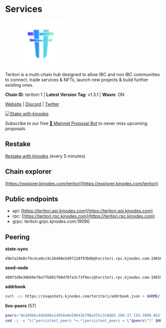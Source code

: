 # Services

<figure><img src="https://raw.githubusercontent.com/kj89/cosmos-images/main/logos/teritori.png" width="150" alt=""><figcaption></figcaption></figure>

Teritori is a multi-chain hub designed to allow IBC and non IBC communities  to connect, trade services & NFTs, launch new projects & build further existing ones.

**Chain ID**: teritori-1 | **Latest Version Tag**: v1.3.1 | **Wasm**: ON

[Website](https://teritori.com) | [Discord](https://discord.gg/teritori) | [Twitter](https://twitter.com/TeritoriNetwork)

[![Stake with kjnodes](https://i.ibb.co/cr44Q8j/button-stake-with-kjnodes.png)](https://restake.app/teritori/torivaloper184ln03hkpt75uhrrr26f66kvcqvf4yn4nc2xjm)

Subscribe to our free [🤖 Mainnet Proposal Bot](https://t.me/kjnodes_proposal_bot) to never miss upcoming proposals

## Restake

[Restake with kjnodes](https://restake.app/teritori/torivaloper184ln03hkpt75uhrrr26f66kvcqvf4yn4nc2xjm) (every 5 minutes)
## Chain explorer
[https://explorer.kjnodes.com/teritori](https://explorer.kjnodes.com/teritori)

## Public endpoints

* api: [https://teritori.api.kjnodes.com](https://teritori.api.kjnodes.com)
* rpc: [https://teritori.rpc.kjnodes.com](https://teritori.rpc.kjnodes.com)
* grpc: teritori.grpc.kjnodes.com:19090

## Peering

**state-sync**

```text
d9bfa29e0cf9c4ce0cc9c26d98e5d97228f93b0b@teritori.rpc.kjnodes.com:19656
```

**seed-node**

```text
400f3d9e30b69e78a7fb891f60d76fa3c73f0ecc@teritori.rpc.kjnodes.com:19659
```

**addrbook**
```bash
curl -Ls https://snapshots.kjnodes.com/teritori/addrbook.json > $HOME/.teritorid/config/addrbook.json
```

**live-peers** (57)
```bash
peers="0e189bbc6db606a14950a0e59641b798a255c3c8@65.109.37.154:3000,0b27217386756577e1eadf00c4169dc8f041e522@51.210.7.219:26656,17308ce7e097819743a01c0d30fedaa27e9f16a4@141.95.65.73:15956,35de81a10ed992e427e6eb1d0d9ec3622d0f37fe@193.70.47.90:15956,d40face481bc00a617d9a29c39be412a776e28c2@116.202.36.240:10656,669470aba9778ccccd07127115dcdc30e141d7ae@65.108.232.248:33656,6085c32b26fb1baa4b16b426f5d56f2fff81cfc7@135.181.165.246:26656,e3374c3d25a36f06662fa150043e5e6529d11570@88.198.32.17:31656,efe721a953196d8c5f2375b86dcd54285aec565c@51.158.231.48:26656,ebc272824924ea1a27ea3183dd0b9ba713494f83@95.214.52.139:27166,89757803f40da51678451735445ad40d5b15e059@134.65.192.221:26656,409c8a2b94d3835419127521347355ae47f07dd3@5.181.190.157:27656,63c28f10976800fd783930067d3d3a4eef358b28@173.215.85.171:20070,e726816f42831689eab9378d5d577f1d06d25716@176.9.188.21:26656,3950af34da35ce3ff8c50ff3c47a43f5dfc93947@195.3.220.154:19656,722b63e6c65628b929f22013dcbcde980210cb44@176.9.127.54:26656,e1b058e5cfa2b836ddaa496b10911da62dcf182e@138.201.8.248:26656,48980875839186e08e12ebf0d9a2803b45206833@65.109.92.241:38026,3bd3a20d7c8a26a20927289a7a6bffecf71de53e@51.81.155.97:10856,15e7d5ef19a373da5ca7aebbe3b57203f21e0a07@198.244.179.127:26656,2b4f46e601fb4ede2a0c98976337e3afdaa50dac@65.108.238.102:15956,2aab2f1c2c9b2a74c05ff53107f53b9b5cf75e6c@195.189.96.121:51656,fb228fa92234e9e92614078cfe1994b2252ada56@162.55.245.149:2110,920f32f409bbb18b641cdc9513545e2e016c2c62@142.132.203.60:26656,41caa4106f68977e3a5123e56f57934a2d34a1c1@185.16.38.210:27166,82ebb17ddac20928fb8107201dad9f5aea7f9132@198.244.200.3:26656,526d8c7c44f59be9a39d7463c576b68c0db23174@65.108.234.23:15956,106490318e51355bc6d72e7941a0080f8b8256b9@185.16.39.14:26656,b212d5740b2e11e54f56b072dc13b6134650cfb5@134.65.192.81:26656,3594b73f909a9c4b87cfe6a361ef8b2b51124dd5@65.109.69.59:15956,78815c81331c114cd508dae3a012f0d3e5e2b966@185.119.118.117:3000,51eaf493facf36754411baa4f7b89355bd9cb3e7@195.201.63.87:42666,bdc0136f16ef53e5df84957549c876693345bbd6@51.159.2.19:27229,c12c1ed98ab1f24266980c1f05ed0ca8812ca7aa@95.217.192.230:16656,e73e8cefd738de437775f9621a8bd76f1e6ff954@3.144.73.184:26656,1e08fefb7e8851490d40e804df76d1ac33cb1f0a@38.146.3.175:15956,c670830fdf60374f008fa4a4eb851deddcdaef5b@65.109.88.107:46656,47a2d6c1c16f68b1c78bb9d11ef265fc961ebe00@65.108.106.172:27656,c124ce0b508e8b9ed1c5b6957f362225659b5343@169.155.168.57:26656,4991cc04c48f96dec265464d5cf276e16f6b302c@31.156.88.34:26656,59d7b82880f319283d8f0314f20ddc98aa7b2cf8@174.45.46.27:26626,623720576706fab7cf29e6a37aed39b9852d68f0@65.109.69.154:36656,5ab703a41837385e3cb4753419736112e76948ed@155.133.22.8:22956,647bbbc30d26fbbb2f7d19aafe30ed77a92c4748@65.108.130.171:26656,6ef7a8bc7a3cc0856594f12570e8f2282a099dcf@65.109.93.152:26796,43da931d00da102c002e0a227de7258b8fb1871a@144.126.135.53:26656,14fa46dbadd79647ebf3e5bc82326d2debc5fd52@51.159.138.231:26656,b336b83d9bab0b8cf96a3833efcbc196fab63fdd@212.95.51.215:36656,ebd3bdf55e5ebc84761840f1727e892f96a8dc0c@65.108.98.235:43256,9755cab2585a2794453a5b396ef13b893393366f@65.108.212.224:46674,d9bfa29e0cf9c4ce0cc9c26d98e5d97228f93b0b@65.109.88.38:19656,942c99cb9ff717552f884639dda9f52ab66f9726@142.132.209.97:26656,ad347ea1ec920d12ccda2341348bcc89687739ef@88.99.164.158:38026,46b7ae20e3cc4264076a91c3601f3894a021a80d@65.108.6.45:36656,5cabaab828aea4bcc60e20c5a87b469c43023557@65.108.141.109:15656,ed747c9e39fc04fdbc7ab5fc4a4a7f7a298ee329@96.73.27.73:26656,d956d6180e96c62315a777b1a3ed8f1ebf873e80@38.242.232.202:29656"
sed -i -e "s|^persistent_peers *=.*|persistent_peers = \"$peers\"|" $HOME/.teritorid/config/config.toml
```
